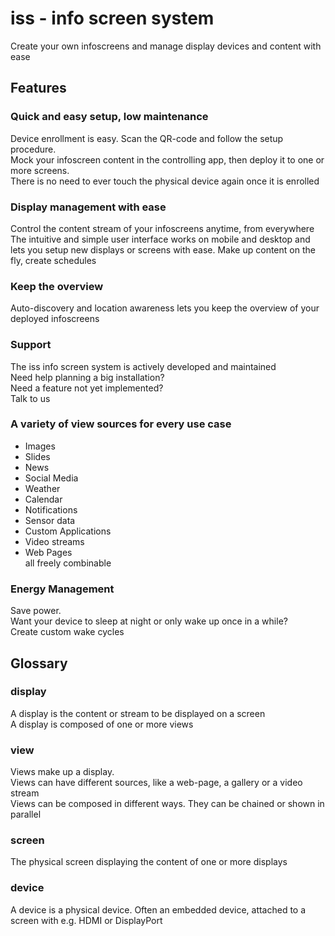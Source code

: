 # iss - info screen system
Create your own infoscreens and manage display devices and content with ease

## Features
### Quick and easy setup, low maintenance
Device enrollment is easy. Scan the QR-code and follow the setup procedure.  
Mock your infoscreen content in the controlling app, then deploy it to one or more screens.  
There is no need to ever touch the physical device again once it is enrolled  
### Display management with ease
Control the content stream of your infoscreens anytime, from everywhere  
The intuitive and simple user interface works on mobile and desktop and lets
you setup new displays or screens with ease. Make up content on the fly, create schedules
### Keep the overview
Auto-discovery and location awareness lets you keep the overview of your deployed infoscreens
### Support
The iss info screen system is actively developed and maintained  
Need help planning a big installation?  
Need a feature not yet implemented?  
Talk to us
### A variety of view sources for every use case
- Images
- Slides
- News
- Social Media
- Weather
- Calendar
- Notifications
- Sensor data
- Custom Applications
- Video streams
- Web Pages  
all freely combinable
### Energy Management
Save power.  
Want your device to sleep at night or only wake up once in a while?  
Create custom wake cycles
## Glossary
### display
A display is the content or stream to be displayed on a screen  
A display is composed of one or more views
### view
Views make up a display.  
Views can have different sources, like a web-page, a gallery or a video stream  
Views can be composed in different ways. They can be chained or shown in parallel
### screen
The physical screen displaying the content of one or more displays
### device
A device is a physical device. Often an embedded device, attached to a screen
with e.g. HDMI or DisplayPort
